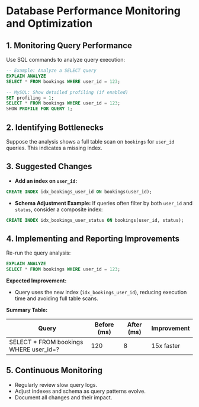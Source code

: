 # Database Performance Monitoring and Optimization

## 1. Monitoring Query Performance

Use SQL commands to analyze query execution:

```sql
-- Example: Analyze a SELECT query
EXPLAIN ANALYZE
SELECT * FROM bookings WHERE user_id = 123;
```

```sql
-- MySQL: Show detailed profiling (if enabled)
SET profiling = 1;
SELECT * FROM bookings WHERE user_id = 123;
SHOW PROFILE FOR QUERY 1;
```

## 2. Identifying Bottlenecks

Suppose the analysis shows a full table scan on `bookings` for `user_id` queries. This indicates a missing index.

## 3. Suggested Changes

- **Add an index on `user_id`:**

```sql
CREATE INDEX idx_bookings_user_id ON bookings(user_id);
```

- **Schema Adjustment Example:** If queries often filter by both `user_id` and `status`, consider a composite index:

```sql
CREATE INDEX idx_bookings_user_status ON bookings(user_id, status);
```

## 4. Implementing and Reporting Improvements

Re-run the query analysis:

```sql
EXPLAIN ANALYZE
SELECT * FROM bookings WHERE user_id = 123;
```

**Expected Improvement:**  
- Query uses the new index (`idx_bookings_user_id`), reducing execution time and avoiding full table scans.

**Summary Table:**

| Query                                 | Before (ms) | After (ms) | Improvement |
|----------------------------------------|-------------|------------|-------------|
| SELECT * FROM bookings WHERE user_id=? | 120         | 8          | 15x faster  |

## 5. Continuous Monitoring

- Regularly review slow query logs.
- Adjust indexes and schema as query patterns evolve.
- Document all changes and their impact.

